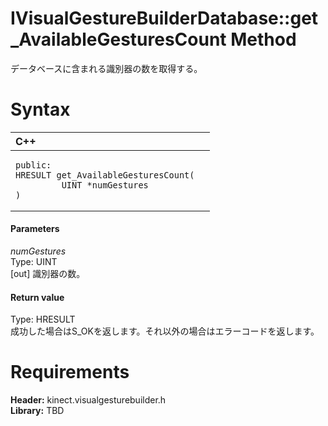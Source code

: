IVisualGestureBuilderDatabase::get\_AvailableGesturesCount Method  
=================================================================  

データベースに含まれる識別器の数を取得する。 <span id="syntaxSection"></span>

Syntax  
======  

<table>
<colgroup>
<col width="100%" />
</colgroup>
<thead>
<tr class="header">
<th align="left">C++</th>
</tr>
</thead>
<tbody>
<tr class="odd">
<td align="left"><pre><code>public:  
HRESULT get_AvailableGesturesCount(  
         UINT *numGestures  
)</code></pre></td>
</tr>
</tbody>
</table>

<span id="ID4EG"></span>
#### Parameters  

*numGestures*    
Type: UINT  
[out] 識別器の数。  

<span id="ID4EP"></span>
#### Return value  

Type: HRESULT  
成功した場合はS\_OKを返します。それ以外の場合はエラーコードを返します。  

<span id="requirements"></span>

Requirements  
============  

**Header:** kinect.visualgesturebuilder.h  
**Library:** TBD  



<!--Please do not edit the data in the comment block below.-->
<!--
TOCTitle : get_AvailableGesturesCount Method
RLTitle : IVisualGestureBuilderDatabase::get_AvailableGesturesCount Method
KeywordK : get_AvailableGesturesCount method
KeywordK : IVisualGestureBuilderDatabase::get_AvailableGesturesCount method
KeywordF : IVisualGestureBuilderDatabase::get_AvailableGesturesCount
KeywordF : get_AvailableGesturesCount
KeywordF : Microsoft.Kinect.visualgesturebuilder.IVisualGestureBuilderDatabase.get_AvailableGesturesCount(UINT@)
KeywordA : M:Microsoft.Kinect.visualgesturebuilder.IVisualGestureBuilderDatabase.get_AvailableGesturesCount(UINT@)
AssetID : M:Microsoft.Kinect.visualgesturebuilder.IVisualGestureBuilderDatabase.get_AvailableGesturesCount(UINT@)
Locale : en-us
CommunityContent : 1
APIType : Managed
APILocation : 
APIName : Microsoft.Kinect.visualgesturebuilder.IVisualGestureBuilderDatabase::get_AvailableGesturesCount
TargetOS : Windows
TopicType : kbSyntax
DevLang : C++
DocSet : K4Wv2
ProjType : K4Wv2Proj
Technology : Kinect for Windows
Product : Kinect for Windows SDK v2
productversion : 20
-->
